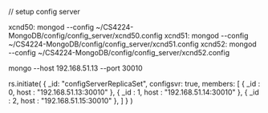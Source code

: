 // setup config server

xcnd50: mongod --config ~/CS4224-MongoDB/config/config_server/xcnd50.config
xcnd51: mongod --config ~/CS4224-MongoDB/config/config_server/xcnd51.config
xcnd52: mongod --config ~/CS4224-MongoDB/config/config_server/xcnd52.config

mongo --host 192.168.51.13 --port 30010

rs.initiate(
  {
    _id: "configServerReplicaSet",
    configsvr: true,
    members: [
      { _id : 0, host : "192.168.51.13:30010" },
      { _id : 1, host : "192.168.51.14:30010" },
      { _id : 2, host : "192.168.51.15:30010" },
    ]
  }
)